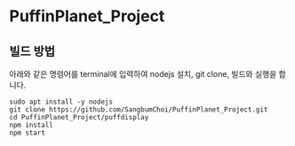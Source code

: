 # PuffinPlanet_Project

## 빌드 방법

아래와 같은 명령어를 terminal에 입력하여 nodejs 설치, git clone, 빌드와 실행을 합니다.
```curl -sL https://deb.nodesource.com/setup_14.x | sudo -E bash -
sudo apt install -y nodejs
git clone https://github.com/SangbumChoi/PuffinPlanet_Project.git
cd PuffinPlanet_Project/puffdisplay
npm install
npm start
```

